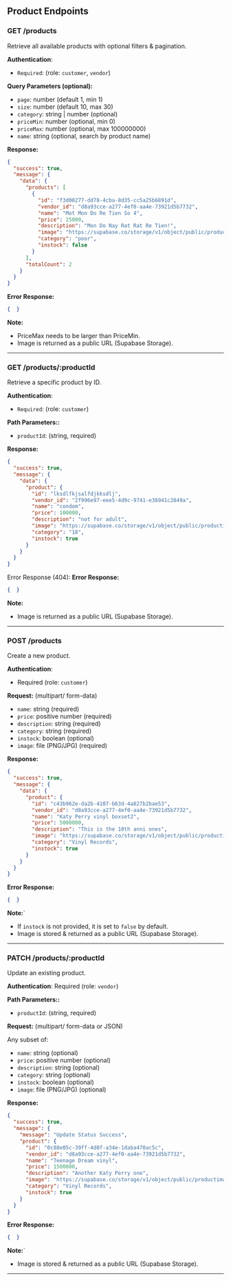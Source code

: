 ## Product Endpoints

### GET /products
Retrieve all available products with optional filters & pagination.

**Authentication**: 
- `Required`: (role: `customer`, `vendor`)
  
**Query Parameters (optional):**
- `page`: number (default 1, min 1)
- `size`: number (default 10, max 30)
- `category`: string | number (optional)
- `priceMin`: number (optional, min 0)
- `priceMax`: number (optional, max 100000000)
- `name`: string (optional, search by product name)
  
**Response:**
```json
{
  "success": true,
  "message": {
    "data": {
      "products": [
        {
          "id": "f3d00277-dd78-4cba-8d35-cc5a25b6891d",
          "vendor_id": "d8a93cce-a277-4ef0-aa4e-73921d5b7732",
          "name": "Mot Mon Do Re Tien So 4",
          "price": 25000,
          "description": "Mon Do Nay Rat Rat Re Tien!",
          "image": "https://supabase.co/storage/v1/object/public/productimages/example.png",
          "category": "poor",
          "instock": false
        }
      ],
      "totalCount": 2
    }
  }
}
```
**Error Response:**
```json
{  }
```
**Note:**
- PriceMax needs to be larger than PriceMin.
- Image is returned as a public URL (Supabase Storage).

---
### GET /products/:productId
Retrieve a specific product by ID.

**Authentication**: 
- `Required`: (role: `customer`)

**Path Parameters::**
- `productId`: (string, required)

**Response:**
```json
{
  "success": true,
  "message": {
    "data": {
      "product": {
        "id": "lksdlfkjsalfdjkksdlj",
        "vendor_id": "2f996e97-eee5-4d9c-9741-e36941c2849a",
        "name": "condom",
        "price": 100000,
        "description": "not for adult",
        "image": "https://supabase.co/storage/v1/object/public/productimages/PinkKondom.jpg",
        "category": "18",
        "instock": true
      }
    }
  }
}
```
Error Response (404):
**Error Response:**
```json
{  }
```
**Note:**
- Image is returned as a public URL (Supabase Storage).

---
### POST /products
Create a new product. 

**Authentication**: 
- Required (role: `customer`)

**Request:** (multipart/ form-data)
- `name`: string (required)
- `price`: positive number (required)
- `description`: string (required)
- `category`: string (required)
- `instock`: boolean (optional)
- `image`: file (PNG/JPG) (required)

**Response:**
```json
{
  "success": true,
  "message": {
    "data": {
      "product": {
        "id": "c43b962e-da2b-4107-b63d-4a827b2bae53",
        "vendor_id": "d8a93cce-a277-4ef0-aa4e-73921d5b7732",
        "name": "Katy Perry vinyl boxset2",
        "price": 5000000,
        "description": "This is the 10th anni ones",
        "image": "https://supabase.co/storage/v1/object/public/productimages/41zu-8eZ80L.jpg",
        "category": "Vinyl Records",
        "instock": true
      }
    }
  }
}
```
**Error Response:**
```json
{  }
```
**Note:**`
- If `instock` is not provided, it is set to `false` by default.
- Image is stored & returned as a public URL (Supabase Storage).

---
### PATCH /products/:productId
Update an existing product.

**Authentication**: 
Required (role: `vendor`)

**Path Parameters::**
- `productId`: (string, required)

**Request:** (multipart/ form-data or JSON)
    
Any subset of:
- `name`: string (optional)
- `price`: positive number (optional)
- `description`: string (optional)
- `category`: string (optional)
- `instock`: boolean (optional)
- `image`: file (PNG/JPG) (optional)

**Response:**
```json
{
  "success": true,
  "message": {
    "message": "Update Status Success",
    "product": {
      "id": "0c88e05c-39ff-4d8f-a34e-1daba470ac5c",
      "vendor_id": "d8a93cce-a277-4ef0-aa4e-73921d5b7732",
      "name": "Teenage Dream vinyl",
      "price": 1500000,
      "description": "Another Katy Perry one",
      "image": "https://supabase.co/storage/v1/object/public/productimages/images.jpg",
      "category": "Vinyl Records",
      "instock": true
    }
  }
}
```
**Error Response:**
```json
{  }
```
**Note:**`
- Image is stored & returned as a public URL (Supabase Storage).
---